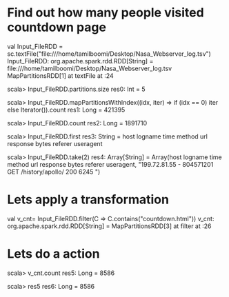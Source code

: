 #  Find out how many people visited countdown page

val Input_FileRDD = sc.textFile("file:///home/tamilboomi/Desktop/Nasa_Webserver_log.tsv")
Input_FileRDD: org.apache.spark.rdd.RDD[String] = file:///home/tamilboomi/Desktop/Nasa_Webserver_log.tsv MapPartitionsRDD[1] at textFile at <console>:24

scala> Input_FileRDD.partitions.size
res0: Int = 5

scala> Input_FileRDD.mapPartitionsWithIndex((idx, iter) => if (idx == 0) iter else Iterator()).count
res1: Long = 421395                                                             

scala> Input_FileRDD.count
res2: Long = 1891710                                                            

scala> Input_FileRDD.first
res3: String = host	logname	time	method	url	response	bytes	referer	useragent

scala> Input_FileRDD.take(2)
res4: Array[String] = Array(host	logname	time	method	url	response	bytes	referer	useragent, "199.72.81.55	-	804571201	GET	/history/apollo/	200	6245		")
# Lets apply a transformation
  val v_cnt= Input_FileRDD.filter(C => C.contains("countdown.html"))
v_cnt: org.apache.spark.rdd.RDD[String] = MapPartitionsRDD[3] at filter at <console>:26

#  Lets do a action
scala> v_cnt.count
res5: Long = 8586                                                               

scala> res5
res6: Long = 8586
